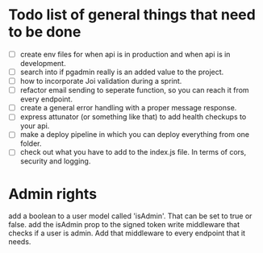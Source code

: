 # Todo list of general things that need to be done

- [ ] create env files for when api is in production and when api is in development.
- [ ] search into if pgadmin really is an added value to the project.
- [ ] how to incorporate Joi validation during a sprint.
- [ ] refactor email sending to seperate function, so you can reach it from every endpoint.
- [ ] create a general error handling with a proper message response.
- [ ] express attunator (or something like that) to add health checkups to your api.
- [ ] make a deploy pipeline in which you can deploy everything from one folder.
- [ ] check out what you have to add to the index.js file. In terms of cors, security and logging.

# Admin rights
add a boolean to a user model called 'isAdmin'. That can be set to true or false.
add the isAdmin prop to the signed token
write middleware that checks if a user is admin. Add that middleware to every endpoint that it needs.